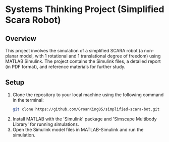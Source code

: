 # Systems Thinking Project (Simplified Scara Robot)

## Overview
This project involves the simulation of a simplified SCARA robot (a non-planar model, with 1 rotational and 1 translational degree of freedom) using MATLAB Simulink. The project contains the Simulink files, a detailed report (in PDF format), and reference materials for further study.
<!-- A non-planar model, with 1 rotational and 1 translational degree of freedom.
This Repository consists of the following files: -->

## Setup
1. Clone the repository to your local machine using the following command in the terminal:
    ```bash
    git clone https://github.com/GroanKing05/simplified-scara-bot.git
    ```
2. Install MATLAB with the 'Simulink' package and 'Simscape Multibody Library' for running simulations.
3. Open the Simulink model files in MATLAB-Simulink and run the simulation.



